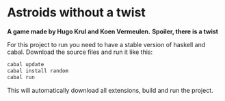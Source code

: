 # Astroids without a twist
**A game made by Hugo Krul and Koen Vermeulen.**
**Spoiler, there is a twist**

For this project to run you need to have a stable version of haskell and cabal.
Download the source files and run it like this:

```sh
cabal update
cabal install random
cabal run
```

This will automatically download all extensions, build and run the project.
